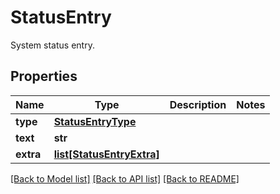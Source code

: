 # StatusEntry

System status entry.
## Properties
Name | Type | Description | Notes
------------ | ------------- | ------------- | -------------
**type** | [**StatusEntryType**](StatusEntryType.md) |  | 
**text** | **str** |  | 
**extra** | [**list[StatusEntryExtra]**](StatusEntryExtra.md) |  | 

[[Back to Model list]](../README.md#documentation-for-models) [[Back to API list]](../README.md#documentation-for-api-endpoints) [[Back to README]](../README.md)


